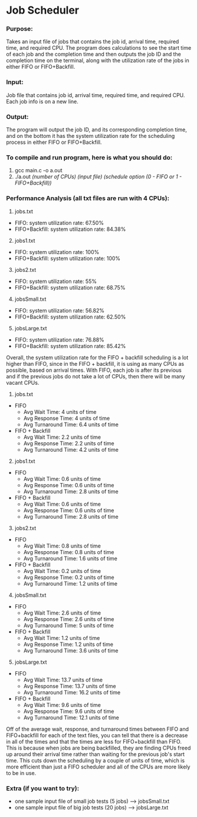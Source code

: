 # Job Scheduler

### Purpose: 
Takes an input file of jobs that contains the job id, arrival time, required time, and
required CPU. The program does calculations to see the start time of each job and the completion
time and then outputs the job ID and the completion time on the terminal, along with the
utilization rate of the jobs in either FIFO or FIFO+Backfill.

### Input: 
Job file that contains job id, arrival time, required time, and required CPU. Each job info is on a new line.

### Output: 
The program will output the job ID, and its corresponding completion time, and on the bottom
it has the system utilization rate for the scheduling process in either FIFO or FIFO+Backfill.

### To compile and run program, here is what you should do:
1. gcc main.c -o a.out
2. ./a.out *(number of CPUs) (input file) (schedule option (0 - FIFO or 1 - FIFO+Backfill))*


### Performance Analysis (all txt files are run with 4 CPUs):
1. jobs.txt
  - FIFO: system utilization rate: 67.50%
  - FIFO+Backfill: system utilization rate: 84.38%
2. jobs1.txt
  - FIFO: system utilization rate: 100%
  - FIFO+Backfill: system utilization rate: 100%
3. jobs2.txt
  - FIFO: system utilization rate: 55%
  - FIFO+Backfill: system utilization rate: 68.75%
4. jobsSmall.txt
  - FIFO: system utilization rate: 56.82%
  - FIFO+Backfill: system utilization rate: 62.50%
5. jobsLarge.txt
  - FIFO: system utilization rate: 76.88%
  - FIFO+Backfill: system utilization rate: 85.42%

Overall, the system utilization rate for the FIFO + backfill scheduling is a lot higher than FIFO, since in the
FIFO + backfill, it is using as many CPUs as possible, based on arrival times. With FIFO, each job is after its
previous and if the previous jobs do not take a lot of CPUs, then there will be many vacant CPUs.

1. jobs.txt
  - FIFO
    - Avg Wait Time: 4 units of time
    - Avg Response Time: 4 units of time
    - Avg Turnaround Time: 6.4 units of time
  - FIFO + Backfill
    - Avg Wait Time: 2.2 units of time
    - Avg Response Time: 2.2 units of time
    - Avg Turnaround Time: 4.2 units of time
2. jobs1.txt
  - FIFO
    - Avg Wait Time: 0.6 units of time
    - Avg Response Time: 0.6 units of time
    - Avg Turnaround Time: 2.8 units of time
  - FIFO + Backfill
    - Avg Wait Time: 0.6 units of time
    - Avg Response Time: 0.6 units of time
    - Avg Turnaround Time: 2.8 units of time
3. jobs2.txt
  - FIFO
    - Avg Wait Time: 0.8 units of time
    - Avg Response Time: 0.8 units of time
    - Avg Turnaround Time: 1.6 units of time
  - FIFO + Backfill
    - Avg Wait Time: 0.2 units of time
    - Avg Response Time: 0.2 units of time
    - Avg Turnaround Time: 1.2 units of time
4. jobsSmall.txt
  - FIFO
    - Avg Wait Time: 2.6 units of time
    - Avg Response Time: 2.6 units of time
    - Avg Turnaround Time: 5 units of time
  - FIFO + Backfill
    - Avg Wait Time: 1.2 units of time
    - Avg Response Time: 1.2 units of time
    - Avg Turnaround Time: 3.6 units of time
5. jobsLarge.txt
  - FIFO
    - Avg Wait Time: 13.7 units of time
    - Avg Response Time: 13.7 units of time
    - Avg Turnaround Time: 16.2 units of time
  - FIFO + Backfill
    - Avg Wait Time: 9.6 units of time
    - Avg Response Time: 9.6 units of time
    - Avg Turnaround Time: 12.1 units of time

Off of the average wait, response, and turnaround times between FIFO and FIFO+backfill for each of the text files,
you can tell that there is a decrease in all of the times and that the times are less for FIFO+backfill than FIFO.
This is because when jobs are being backfilled, they are finding CPUs freed up around their arrival time rather than
waiting for the previous job's start time. This cuts down the scheduling by a couple of units of time, which is more
efficient than just a FIFO scheduler and all of the CPUs are more likely to be in use.

### Extra (if you want to try):
- one sample input file of small job tests (5 jobs) --> jobsSmall.txt
- one sample input file of big job tests (20 jobs) --> jobsLarge.txt
